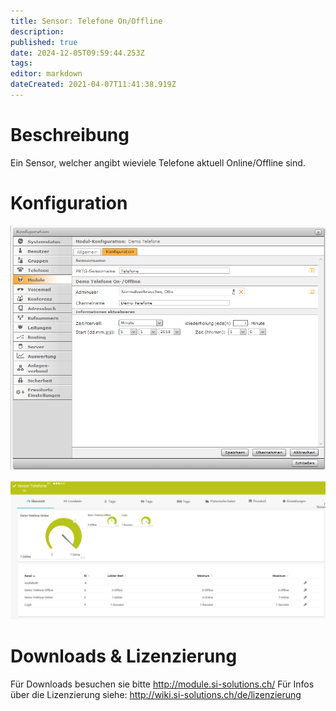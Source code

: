 ```yaml
---
title: Sensor: Telefone On/Offline
description: 
published: true
date: 2024-12-05T09:59:44.253Z
tags: 
editor: markdown
dateCreated: 2021-04-07T11:41:38.919Z
---
```


# Beschreibung
Ein Sensor, welcher angibt wieviele Telefone aktuell Online/Offline sind.
# Konfiguration
![Phonesonoffline](/uploads/prtg/phonesonoffline.png "Phonesonoffline")

![Phonesonofflinesensor](/uploads/prtg/phonesonofflinesensor.png "Phonesonofflinesensor")
# Downloads & Lizenzierung
Für Downloads besuchen sie bitte http://module.si-solutions.ch/
Für Infos über die Lizenzierung siehe: http://wiki.si-solutions.ch/de/lizenzierung